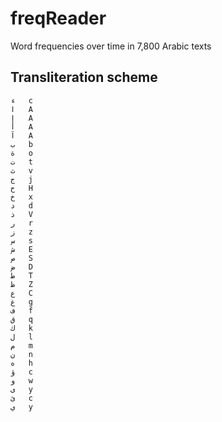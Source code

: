 # freqReader
Word frequencies over time in 7,800 Arabic texts

## Transliteration scheme

```
ء	c
ا	A
إ	A
أ	A
آ	A
ب	b
ة	o
ت	t
ث	v
ج	j
ح	H
خ	x
د	d
ذ	V
ر	r
ز	z
س	s
ش	E
ص	S
ض	D
ط	T
ظ	Z
ع	C
غ	g
ف	f
ق	q
ك	k
ل	l
م	m
ن	n
ه	h
ؤ	c
و	w
ى	y
ئ	c
ي	y
```